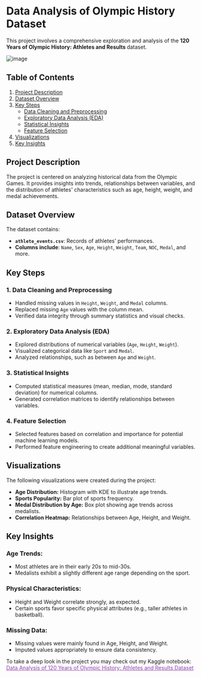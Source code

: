 # Data Analysis of Olympic History Dataset
This project involves a comprehensive exploration and analysis of the <b> 120 Years of Olympic History: Athletes and Results </b> dataset.

![image](https://github.com/user-attachments/assets/517c1f73-1236-4d59-96a2-55d474165d2f)

## Table of Contents
<ol>
        <li><a href="#project-description">Project Description</a></li>
        <li><a href="#dataset-overview">Dataset Overview</a></li>
        <li><a href="#key-steps">Key Steps</a>
            <ul>
                <li><a href="#data-cleaning-and-preprocessing">Data Cleaning and Preprocessing</a></li>
                <li><a href="#exploratory-data-analysis">Exploratory Data Analysis (EDA)</a></li>
                <li><a href="#statistical-insights">Statistical Insights</a></li>
                <li><a href="#feature-selection">Feature Selection</a></li>
            </ul>
        </li>
        <li><a href="#visualizations">Visualizations</a></li>
        <li><a href="#key-insights">Key Insights</a></li>
    </ol>

<h2 id="project-description"><b>Project Description</b></h2>
The project is centered on analyzing historical data from the Olympic Games. It provides insights into trends, relationships between variables, and the distribution of athletes' characteristics such as age, height, weight, and medal achievements.

<h2 id="dataset-overview"><b>Dataset Overview</b></h2>
The dataset contains:

<ul>
        <li><b><code>athlete_events.csv</code></b>: Records of athletes' performances.</li>
        <li><b>Columns include</b>: <code>Name</code>, <code>Sex</code>, <code>Age</code>, <code>Height</code>, <code>Weight</code>, <code>Team</code>, <code>NOC</code>, <code>Medal</code>, and more.</li>
</ul>

<h2 id="key-steps"><b>Key Steps</b></h2>
 <h3 id="data-cleaning-and-preprocessing">1. Data Cleaning and Preprocessing</h3>
    <ul>
        <li>Handled missing values in <code>Height</code>, <code>Weight</code>, and <code>Medal</code> columns.</li>
        <li>Replaced missing <code>Age</code> values with the column mean.</li>
        <li>Verified data integrity through summary statistics and visual checks.</li>
    </ul>
<h3 id="exploratory-data-analysis">2. Exploratory Data Analysis (EDA)</h3>
    <ul>
        <li>Explored distributions of numerical variables (<code>Age</code>, <code>Height</code>, <code>Weight</code>).</li>
        <li>Visualized categorical data like <code>Sport</code> and <code>Medal</code>.</li>
        <li>Analyzed relationships, such as between <code>Age</code> and <code>Weight</code>.</li>
    </ul>
<h3 id="statistical-insights">3. Statistical Insights</h3>
    <ul>
        <li>Computed statistical measures (mean, median, mode, standard deviation) for numerical columns.</li>
        <li>Generated correlation matrices to identify relationships between variables.</li>
    </ul>
<h3 id="feature-selection">4. Feature Selection</h3>
    <ul>
        <li>Selected features based on correlation and importance for potential machine learning models.</li>
        <li>Performed feature engineering to create additional meaningful variables.</li>
    </ul>

<h2 id="visualizations"><b>Visualizations</b></h2>
The following visualizations were created during the project:

- <b>Age Distribution:</b> Histogram with KDE to illustrate age trends.
- <b>Sports Popularity:</b> Bar plot of sports frequency.
- <b>Medal Distribution by Age:</b> Box plot showing age trends across medalists.
- <b>Correlation Heatmap:</b> Relationships between Age, Height, and Weight.

<h2 id="key-insights"><b>Key Insights</b></h2>

### Age Trends:
- Most athletes are in their early 20s to mid-30s.
- Medalists exhibit a slightly different age range depending on the sport.
### Physical Characteristics:
- Height and Weight correlate strongly, as expected.
- Certain sports favor specific physical attributes (e.g., taller athletes in basketball).
### Missing Data:
- Missing values were mainly found in Age, Height, and Weight.
- Imputed values appropriately to ensure data consistency.

To take a deep look in the project you may check out my Kaggle notebook: <a href="https://www.kaggle.com/code/belizyazici/data-analysis-of-olympic-history" target="_blank" rel="noreferrer" style="color: #8e44ad;"> Data Analysis of 120 Years of Olympic History: Athletes and Results Dataset </a>
